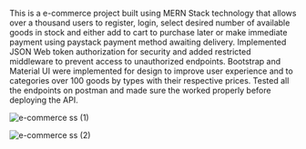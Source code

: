 This is a e-commerce project built using MERN Stack technology that allows over a thousand users to register, login, select desired number of available goods in stock and either add to cart to purchase later or make immediate payment using paystack payment method awaiting delivery.
Implemented JSON Web token authorization for security and added restricted middleware to prevent access to unauthorized endpoints.
Bootstrap and Material UI were implemented for design to improve user experience and to categories over 100 goods by types with their respective prices.
Tested all the endpoints on postman and made sure the worked properly before deploying the API.


![e-commerce ss (1)](https://github.com/bintus-ux/caleb-proshop-app/assets/122406759/955f4166-07ec-49c6-83ba-f006bd2ded26)



![e-commerce ss (2)](https://github.com/bintus-ux/caleb-proshop-app/assets/122406759/035336e9-4600-457e-9aa7-a7e1ac77ed57)
